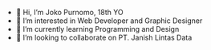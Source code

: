 - 👋 Hi, I’m Joko Purnomo, 18th YO
- 👀 I’m interested in Web Developer and Graphic Designer
- 🌱 I’m currently learning Programming and Design
- 💞️ I’m looking to collaborate on PT. Janish Lintas Data

<!---
jokopurnomo07/jokopurnomo07 is a ✨ special ✨ repository because its `README.md` (this file) appears on your GitHub profile.
You can click the Preview link to take a look at your changes.
--->
